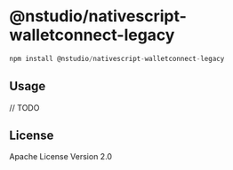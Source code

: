 # @nstudio/nativescript-walletconnect-legacy

```javascript
npm install @nstudio/nativescript-walletconnect-legacy
```

## Usage

// TODO

## License

Apache License Version 2.0
